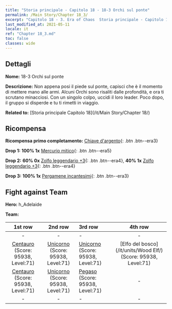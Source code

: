 ```yaml
---
title: "Storia principale - Capitolo 18 - 18-3 Orchi sul ponte"
permalink: /Main Story/Chapter 18_3/
excerpt: "Capitolo 18 - 3. Era of Chaos  Storia principale - Capitolo 18_3. 18-3 Orchi sul ponte"
last_modified_at: 2021-05-11
locale: it
ref: "Chapter 18_3.md"
toc: false
classes: wide
---
```


## Dettagli

 **Nome:** 18-3 Orchi sul ponte

 **Descrizione:** Non appena posi il piede sul ponte, capisci che è il momento di mettere mano alle armi. Alcuni Orchi sono risaliti dalle profondità, e ora ti scrutano minacciosi. Con un singolo colpo, uccidi il loro leader. Poco dopo, il gruppo si disperde e tu ti rimetti in viaggio.

 **Related to:** [Storia principale Capitolo 18](/it/Main Story/Chapter 18/)

## Ricompensa

 **Ricompensa primo completamento:** [Chiave d'argento](/ItemsIT/con_693/){: .btn .btn--era3}

 **Drop 1:** **100% 1x** [Mercurio mitico](/ItemsIT/mat_63/){: .btn .btn--era5}

 **Drop 2:** **60% 0x** [Zolfo leggendario +3](/ItemsIT/mat_57/){: .btn .btn--era4}, **40% 1x** [Zolfo leggendario +3](/ItemsIT/mat_57/){: .btn .btn--era4}

 **Drop 3:** **100% 1x** [Pergamene incantesimi](/ItemsIT/con_694/){: .btn .btn--era3}


## Fight against Team
 **Hero:** h_Adelaide

 **Team:**


  | 1st row | 2nd row | 3rd row | 4th row |
  |:----:|:----:|:----|:----:|
  | - | - | - | - |
  | [Centauro](/it/units/Centaur/) (Score: 95938, Level:71)  | [Unicorno](/it/units/Unicorn/) (Score: 95938, Level:71)  | [Unicorno](/it/units/Unicorn/) (Score: 95938, Level:71)  | [Elfo del bosco](/it/units/Wood Elf/) (Score: 95938, Level:71)  |
  | [Centauro](/it/units/Centaur/) (Score: 95938, Level:71)  | [Unicorno](/it/units/Unicorn/) (Score: 95938, Level:71)  | [Pegaso](/it/units/Pegasus/) (Score: 95938, Level:71)  | - |
  | - | - | - | - |



